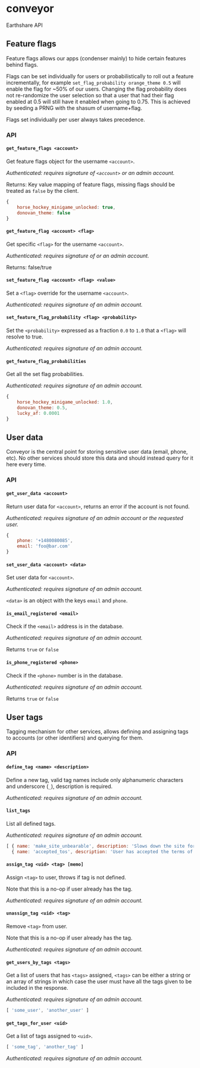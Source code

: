 
conveyor
========

Earthshare API


Feature flags
-------------

Feature flags allows our apps (condenser mainly) to hide certain features behind flags.

Flags can be set individually for users or probabilistically to roll out a feature incrementally, for example `set_flag_probability orange_theme 0.5` will enable the flag for ~50% of our users. Changing the flag probability does not re-randomize the user selection so that a user that had their flag enabled at 0.5 will still have it enabled when going to 0.75. This is achieved by seeding a PRNG with the shasum of username+flag.

Flags set individually per user always takes precedence.

### API

#### `get_feature_flags <account>`

Get feature flags object for the username `<account>`.

*Authenticated: requires signature of `<account>` or an admin account.*

Returns: Key value mapping of feature flags, missing flags should be treated as `false` by the client.

```js
{
    horse_hockey_minigame_unlocked: true,
    donovan_theme: false
}
```


#### `get_feature_flag <account> <flag>`

Get specific `<flag>` for the username `<account>`.

*Authenticated: requires signature of <account> or an admin account.*

Returns: false/true


#### `set_feature_flag <account> <flag> <value>`

Set a `<flag>` override for the username `<account>`.

*Authenticated: requires signature of an admin account.*


#### `set_feature_flag_probability <flag> <probability>`

Set the `<probability>` expressed as a fraction `0.0` to `1.0` that a `<flag>` will resolve to true.

*Authenticated: requires signature of an admin account.*


#### `get_feature_flag_probabilities`

Get all the set flag probabilities.

*Authenticated: requires signature of an admin account.*

```js
{
    horse_hockey_minigame_unlocked: 1.0,
    donovan_theme: 0.5,
    lucky_af: 0.0001
}
```


User data
---------

Conveyor is the central point for storing sensitive user data (email, phone, etc). No other services should store this data and should instead query for it here every time.

### API

#### `get_user_data <account>`

Return user data for `<account>`, returns an error if the account is not found.

*Authenticated: requires signature of an admin account or the requested user.*

```js
{
    phone: '+1480080085',
    email: 'foo@bar.com'
}
```


#### `set_user_data <account> <data>`

Set user data for `<account>`.

*Authenticated: requires signature of an admin account.*

`<data>` is an object with the keys `email` and `phone`.


#### `is_email_registered <email>`

Check if the `<email>` address is in the database.

*Authenticated: requires signature of an admin account.*

Returns `true` or `false`


#### `is_phone_registered <phone>`

Check if the `<phone>` number is in the database.

*Authenticated: requires signature of an admin account.*

Returns `true` or `false`



User tags
---------

Tagging mechanism for other services, allows defining and assigning tags to accounts (or other identifiers) and querying for them.

### API

#### `define_tag <name> <description>`

Define a new tag, valid tag names include only alphanumeric characters and underscore (`_`), description is required.

*Authenticated: requires signature of an admin account.*


#### `list_tags`

List all defined tags.

*Authenticated: requires signature of an admin account.*

```js
[ { name: 'make_site_unbearable', description: 'Slows down the site for user by adding a sleep(5) to every request.' },
  { name: 'accepted_tos', description: 'User has accepted the terms of service' } ]
```

#### `assign_tag <uid> <tag> [memo]`

Assign `<tag>` to user, throws if tag is not defined.

Note that this is a no-op if user already has the tag.

*Authenticated: requires signature of an admin account.*


#### `unassign_tag <uid> <tag>`

Remove `<tag>` from user.

Note that this is a no-op if user already has the tag.

*Authenticated: requires signature of an admin account.*


#### `get_users_by_tags <tags>`

Get a list of users that has `<tags>` assigned, `<tags>` can be either
a string or an array of strings in which case the user must have all the tags given
to be included in the response.

*Authenticated: requires signature of an admin account.*

```js
[ 'some_user', 'another_user' ]
```


#### `get_tags_for_user <uid>`

Get a list of tags assigned to `<uid>`.

```js
[ 'some_tag', 'another_tag' ]
```

*Authenticated: requires signature of an admin account.*
